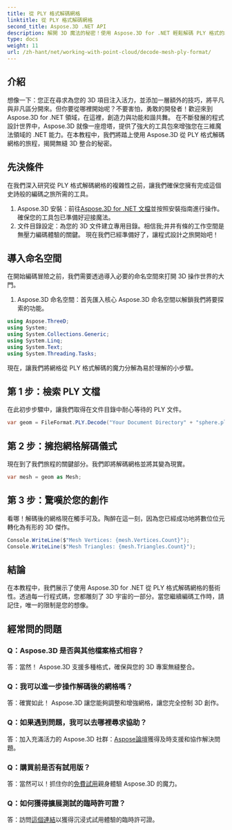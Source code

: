 ```yaml
---
title: 從 PLY 格式解碼網格
linktitle: 從 PLY 格式解碼網格
second_title: Aspose.3D .NET API
description: 解開 3D 魔法的秘密！使用 Aspose.3D for .NET 輕鬆解碼 PLY 格式的網格。將您的專案提升到新的維度。
type: docs
weight: 11
url: /zh-hant/net/working-with-point-cloud/decode-mesh-ply-format/
---
```

## 介紹
想像一下：您正在尋求為您的 3D 項目注入活力，並添加一層額外的技巧，將平凡與非凡區分開來。但你要從哪裡開始呢？不要害怕，勇敢的開發者！歡迎來到 Aspose.3D for .NET 領域，在這裡，創造力與功能和諧共舞。
在不斷發展的程式設計世界中，Aspose.3D 就像一座燈塔，提供了強大的工具包來增強您在三維魔法領域的 .NET 能力。在本教程中，我們將踏上使用 Aspose.3D 從 PLY 格式解碼網格的旅程，揭開無縫 3D 整合的秘密。
## 先決條件
在我們深入研究從 PLY 格式解碼網格的複雜性之前，讓我們確保您擁有完成這個史詩般的編碼之旅所需的工具。
1.  Aspose.3D 安裝：前往[Aspose.3D for .NET 文檔](https://reference.aspose.com/3d/net/)並按照安裝指南進行操作。確保您的工具包已準備好迎接魔法。
2. 文件目錄設定：為您的 3D 文件建立專用目錄。相信我;井井有條的工作空間是無壓力編碼體驗的關鍵。
現在我們已經準備好了，讓程式設計之旅開始吧！
## 導入命名空間
在開始編碼冒險之前，我們需要透過導入必要的命名空間來打開 3D 操作世界的大門。
1. Aspose.3D 命名空間：首先匯入核心 Aspose.3D 命名空間以解鎖我們將要探索的功能。
```csharp
using Aspose.ThreeD;
using System;
using System.Collections.Generic;
using System.Linq;
using System.Text;
using System.Threading.Tasks;
```
現在，讓我們將網格從 PLY 格式解碼的魔力分解為易於理解的小步驟。
## 第 1 步：檢索 PLY 文檔
在此初步步驟中，讓我們取得在文件目錄中耐心等待的 PLY 文件。
```csharp
var geom = FileFormat.PLY.Decode("Your Document Directory" + "sphere.ply");
```
## 第 2 步：擁抱網格解碼儀式
現在到了我們旅程的關鍵部分。我們即將解碼網格並將其變為現實。
```csharp
var mesh = geom as Mesh;
```
## 第 3 步：驚嘆於您的創作
看哪！解碼後的網格現在觸手可及。陶醉在這一刻，因為您已經成功地將數位位元轉化為有形的 3D 傑作。
```csharp
Console.WriteLine($"Mesh Vertices: {mesh.Vertices.Count}");
Console.WriteLine($"Mesh Triangles: {mesh.Triangles.Count}");
```
## 結論
在本教程中，我們展示了使用 Aspose.3D for .NET 從 PLY 格式解碼網格的藝術性。透過每一行程式碼，您都雕刻了 3D 宇宙的一部分。當您繼續編碼工作時，請記住，唯一的限制是您的想像。

## 經常問的問題
### Q：Aspose.3D 是否與其他檔案格式相容？
答：當然！ Aspose.3D 支援多種格式，確保與您的 3D 專案無縫整合。
### Q：我可以進一步操作解碼後的網格嗎？
答：確實如此！ Aspose.3D 讓您能夠調整和增強網格，讓您完全控制 3D 創作。
### Q：如果遇到問題，我可以去哪裡尋求協助？
答：加入充滿活力的 Aspose.3D 社群：[Aspose論壇](https://forum.aspose.com/c/3d/18)獲得及時支援和協作解決問題。
### Q：購買前是否有試用版？
答：當然可以！抓住你的[免費試用](https://releases.aspose.com/)親身體驗 Aspose.3D 的魔力。
### Q：如何獲得擴展測試的臨時許可證？
答：訪問[這個連結](https://purchase.aspose.com/temporary-license/)以獲得沉浸式試用體驗的臨時許可證。